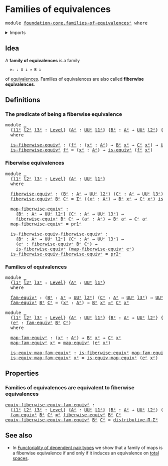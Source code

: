 # Families of equivalences

<pre class="Agda"><a id="37" class="Keyword">module</a> <a id="44" href="foundation-core.families-of-equivalences%25E1%25B5%2589.html" class="Module">foundation-core.families-of-equivalencesᵉ</a> <a id="86" class="Keyword">where</a>
</pre>
<details><summary>Imports</summary>

<pre class="Agda"><a id="142" class="Keyword">open</a> <a id="147" class="Keyword">import</a> <a id="154" href="foundation.dependent-pair-types%25E1%25B5%2589.html" class="Module">foundation.dependent-pair-typesᵉ</a>
<a id="187" class="Keyword">open</a> <a id="192" class="Keyword">import</a> <a id="199" href="foundation.universe-levels%25E1%25B5%2589.html" class="Module">foundation.universe-levelsᵉ</a>

<a id="228" class="Keyword">open</a> <a id="233" class="Keyword">import</a> <a id="240" href="foundation-core.equivalences%25E1%25B5%2589.html" class="Module">foundation-core.equivalencesᵉ</a>
<a id="270" class="Keyword">open</a> <a id="275" class="Keyword">import</a> <a id="282" href="foundation-core.type-theoretic-principle-of-choice%25E1%25B5%2589.html" class="Module">foundation-core.type-theoretic-principle-of-choiceᵉ</a>
</pre>
</details>

## Idea

A **family of equivalences** is a family

```text
  eᵢ : A i ≃ B i
```

of [equivalences](foundation-core.equivalences.md). Families of equivalences are
also called **fiberwise equivalences**.

## Definitions

### The predicate of being a fiberwise equivalence

<pre class="Agda"><a id="630" class="Keyword">module</a> <a id="637" href="foundation-core.families-of-equivalences%25E1%25B5%2589.html#637" class="Module">_</a>
  <a id="641" class="Symbol">{</a><a id="642" href="foundation-core.families-of-equivalences%25E1%25B5%2589.html#642" class="Bound">l1ᵉ</a> <a id="646" href="foundation-core.families-of-equivalences%25E1%25B5%2589.html#646" class="Bound">l2ᵉ</a> <a id="650" href="foundation-core.families-of-equivalences%25E1%25B5%2589.html#650" class="Bound">l3ᵉ</a> <a id="654" class="Symbol">:</a> <a id="656" href="Agda.Primitive.html#742" class="Postulate">Level</a><a id="661" class="Symbol">}</a> <a id="663" class="Symbol">{</a><a id="664" href="foundation-core.families-of-equivalences%25E1%25B5%2589.html#664" class="Bound">Aᵉ</a> <a id="667" class="Symbol">:</a> <a id="669" href="Agda.Primitive.html#429" class="Primitive">UUᵉ</a> <a id="673" href="foundation-core.families-of-equivalences%25E1%25B5%2589.html#642" class="Bound">l1ᵉ</a><a id="676" class="Symbol">}</a> <a id="678" class="Symbol">{</a><a id="679" href="foundation-core.families-of-equivalences%25E1%25B5%2589.html#679" class="Bound">Bᵉ</a> <a id="682" class="Symbol">:</a> <a id="684" href="foundation-core.families-of-equivalences%25E1%25B5%2589.html#664" class="Bound">Aᵉ</a> <a id="687" class="Symbol">→</a> <a id="689" href="Agda.Primitive.html#429" class="Primitive">UUᵉ</a> <a id="693" href="foundation-core.families-of-equivalences%25E1%25B5%2589.html#646" class="Bound">l2ᵉ</a><a id="696" class="Symbol">}</a> <a id="698" class="Symbol">{</a><a id="699" href="foundation-core.families-of-equivalences%25E1%25B5%2589.html#699" class="Bound">Cᵉ</a> <a id="702" class="Symbol">:</a> <a id="704" href="foundation-core.families-of-equivalences%25E1%25B5%2589.html#664" class="Bound">Aᵉ</a> <a id="707" class="Symbol">→</a> <a id="709" href="Agda.Primitive.html#429" class="Primitive">UUᵉ</a> <a id="713" href="foundation-core.families-of-equivalences%25E1%25B5%2589.html#650" class="Bound">l3ᵉ</a><a id="716" class="Symbol">}</a>
  <a id="720" class="Keyword">where</a>

  <a id="729" href="foundation-core.families-of-equivalences%25E1%25B5%2589.html#729" class="Function">is-fiberwise-equivᵉ</a> <a id="749" class="Symbol">:</a> <a id="751" class="Symbol">(</a><a id="752" href="foundation-core.families-of-equivalences%25E1%25B5%2589.html#752" class="Bound">fᵉ</a> <a id="755" class="Symbol">:</a> <a id="757" class="Symbol">(</a><a id="758" href="foundation-core.families-of-equivalences%25E1%25B5%2589.html#758" class="Bound">xᵉ</a> <a id="761" class="Symbol">:</a> <a id="763" href="foundation-core.families-of-equivalences%25E1%25B5%2589.html#664" class="Bound">Aᵉ</a><a id="765" class="Symbol">)</a> <a id="767" class="Symbol">→</a> <a id="769" href="foundation-core.families-of-equivalences%25E1%25B5%2589.html#679" class="Bound">Bᵉ</a> <a id="772" href="foundation-core.families-of-equivalences%25E1%25B5%2589.html#758" class="Bound">xᵉ</a> <a id="775" class="Symbol">→</a> <a id="777" href="foundation-core.families-of-equivalences%25E1%25B5%2589.html#699" class="Bound">Cᵉ</a> <a id="780" href="foundation-core.families-of-equivalences%25E1%25B5%2589.html#758" class="Bound">xᵉ</a><a id="782" class="Symbol">)</a> <a id="784" class="Symbol">→</a> <a id="786" href="Agda.Primitive.html#429" class="Primitive">UUᵉ</a> <a id="790" class="Symbol">(</a><a id="791" href="foundation-core.families-of-equivalences%25E1%25B5%2589.html#642" class="Bound">l1ᵉ</a> <a id="795" href="Agda.Primitive.html#961" class="Primitive Operator">⊔</a> <a id="797" href="foundation-core.families-of-equivalences%25E1%25B5%2589.html#646" class="Bound">l2ᵉ</a> <a id="801" href="Agda.Primitive.html#961" class="Primitive Operator">⊔</a> <a id="803" href="foundation-core.families-of-equivalences%25E1%25B5%2589.html#650" class="Bound">l3ᵉ</a><a id="806" class="Symbol">)</a>
  <a id="810" href="foundation-core.families-of-equivalences%25E1%25B5%2589.html#729" class="Function">is-fiberwise-equivᵉ</a> <a id="830" href="foundation-core.families-of-equivalences%25E1%25B5%2589.html#830" class="Bound">fᵉ</a> <a id="833" class="Symbol">=</a> <a id="835" class="Symbol">(</a><a id="836" href="foundation-core.families-of-equivalences%25E1%25B5%2589.html#836" class="Bound">xᵉ</a> <a id="839" class="Symbol">:</a> <a id="841" href="foundation-core.families-of-equivalences%25E1%25B5%2589.html#664" class="Bound">Aᵉ</a><a id="843" class="Symbol">)</a> <a id="845" class="Symbol">→</a> <a id="847" href="foundation-core.equivalences%25E1%25B5%2589.html#1553" class="Function">is-equivᵉ</a> <a id="857" class="Symbol">(</a><a id="858" href="foundation-core.families-of-equivalences%25E1%25B5%2589.html#830" class="Bound">fᵉ</a> <a id="861" href="foundation-core.families-of-equivalences%25E1%25B5%2589.html#836" class="Bound">xᵉ</a><a id="863" class="Symbol">)</a>
</pre>
### Fiberwise equivalences

<pre class="Agda"><a id="906" class="Keyword">module</a> <a id="913" href="foundation-core.families-of-equivalences%25E1%25B5%2589.html#913" class="Module">_</a>
  <a id="917" class="Symbol">{</a><a id="918" href="foundation-core.families-of-equivalences%25E1%25B5%2589.html#918" class="Bound">l1ᵉ</a> <a id="922" href="foundation-core.families-of-equivalences%25E1%25B5%2589.html#922" class="Bound">l2ᵉ</a> <a id="926" href="foundation-core.families-of-equivalences%25E1%25B5%2589.html#926" class="Bound">l3ᵉ</a> <a id="930" class="Symbol">:</a> <a id="932" href="Agda.Primitive.html#742" class="Postulate">Level</a><a id="937" class="Symbol">}</a> <a id="939" class="Symbol">{</a><a id="940" href="foundation-core.families-of-equivalences%25E1%25B5%2589.html#940" class="Bound">Aᵉ</a> <a id="943" class="Symbol">:</a> <a id="945" href="Agda.Primitive.html#429" class="Primitive">UUᵉ</a> <a id="949" href="foundation-core.families-of-equivalences%25E1%25B5%2589.html#918" class="Bound">l1ᵉ</a><a id="952" class="Symbol">}</a>
  <a id="956" class="Keyword">where</a>

  <a id="965" href="foundation-core.families-of-equivalences%25E1%25B5%2589.html#965" class="Function">fiberwise-equivᵉ</a> <a id="982" class="Symbol">:</a> <a id="984" class="Symbol">(</a><a id="985" href="foundation-core.families-of-equivalences%25E1%25B5%2589.html#985" class="Bound">Bᵉ</a> <a id="988" class="Symbol">:</a> <a id="990" href="foundation-core.families-of-equivalences%25E1%25B5%2589.html#940" class="Bound">Aᵉ</a> <a id="993" class="Symbol">→</a> <a id="995" href="Agda.Primitive.html#429" class="Primitive">UUᵉ</a> <a id="999" href="foundation-core.families-of-equivalences%25E1%25B5%2589.html#922" class="Bound">l2ᵉ</a><a id="1002" class="Symbol">)</a> <a id="1004" class="Symbol">(</a><a id="1005" href="foundation-core.families-of-equivalences%25E1%25B5%2589.html#1005" class="Bound">Cᵉ</a> <a id="1008" class="Symbol">:</a> <a id="1010" href="foundation-core.families-of-equivalences%25E1%25B5%2589.html#940" class="Bound">Aᵉ</a> <a id="1013" class="Symbol">→</a> <a id="1015" href="Agda.Primitive.html#429" class="Primitive">UUᵉ</a> <a id="1019" href="foundation-core.families-of-equivalences%25E1%25B5%2589.html#926" class="Bound">l3ᵉ</a><a id="1022" class="Symbol">)</a> <a id="1024" class="Symbol">→</a> <a id="1026" href="Agda.Primitive.html#429" class="Primitive">UUᵉ</a> <a id="1030" class="Symbol">(</a><a id="1031" href="foundation-core.families-of-equivalences%25E1%25B5%2589.html#918" class="Bound">l1ᵉ</a> <a id="1035" href="Agda.Primitive.html#961" class="Primitive Operator">⊔</a> <a id="1037" href="foundation-core.families-of-equivalences%25E1%25B5%2589.html#922" class="Bound">l2ᵉ</a> <a id="1041" href="Agda.Primitive.html#961" class="Primitive Operator">⊔</a> <a id="1043" href="foundation-core.families-of-equivalences%25E1%25B5%2589.html#926" class="Bound">l3ᵉ</a><a id="1046" class="Symbol">)</a>
  <a id="1050" href="foundation-core.families-of-equivalences%25E1%25B5%2589.html#965" class="Function">fiberwise-equivᵉ</a> <a id="1067" href="foundation-core.families-of-equivalences%25E1%25B5%2589.html#1067" class="Bound">Bᵉ</a> <a id="1070" href="foundation-core.families-of-equivalences%25E1%25B5%2589.html#1070" class="Bound">Cᵉ</a> <a id="1073" class="Symbol">=</a> <a id="1075" href="foundation.dependent-pair-types%25E1%25B5%2589.html#585" class="Record">Σᵉ</a> <a id="1078" class="Symbol">((</a><a id="1080" href="foundation-core.families-of-equivalences%25E1%25B5%2589.html#1080" class="Bound">xᵉ</a> <a id="1083" class="Symbol">:</a> <a id="1085" href="foundation-core.families-of-equivalences%25E1%25B5%2589.html#940" class="Bound">Aᵉ</a><a id="1087" class="Symbol">)</a> <a id="1089" class="Symbol">→</a> <a id="1091" href="foundation-core.families-of-equivalences%25E1%25B5%2589.html#1067" class="Bound">Bᵉ</a> <a id="1094" href="foundation-core.families-of-equivalences%25E1%25B5%2589.html#1080" class="Bound">xᵉ</a> <a id="1097" class="Symbol">→</a> <a id="1099" href="foundation-core.families-of-equivalences%25E1%25B5%2589.html#1070" class="Bound">Cᵉ</a> <a id="1102" href="foundation-core.families-of-equivalences%25E1%25B5%2589.html#1080" class="Bound">xᵉ</a><a id="1104" class="Symbol">)</a> <a id="1106" href="foundation-core.families-of-equivalences%25E1%25B5%2589.html#729" class="Function">is-fiberwise-equivᵉ</a>

  <a id="1129" href="foundation-core.families-of-equivalences%25E1%25B5%2589.html#1129" class="Function">map-fiberwise-equivᵉ</a> <a id="1150" class="Symbol">:</a>
    <a id="1156" class="Symbol">{</a><a id="1157" href="foundation-core.families-of-equivalences%25E1%25B5%2589.html#1157" class="Bound">Bᵉ</a> <a id="1160" class="Symbol">:</a> <a id="1162" href="foundation-core.families-of-equivalences%25E1%25B5%2589.html#940" class="Bound">Aᵉ</a> <a id="1165" class="Symbol">→</a> <a id="1167" href="Agda.Primitive.html#429" class="Primitive">UUᵉ</a> <a id="1171" href="foundation-core.families-of-equivalences%25E1%25B5%2589.html#922" class="Bound">l2ᵉ</a><a id="1174" class="Symbol">}</a> <a id="1176" class="Symbol">{</a><a id="1177" href="foundation-core.families-of-equivalences%25E1%25B5%2589.html#1177" class="Bound">Cᵉ</a> <a id="1180" class="Symbol">:</a> <a id="1182" href="foundation-core.families-of-equivalences%25E1%25B5%2589.html#940" class="Bound">Aᵉ</a> <a id="1185" class="Symbol">→</a> <a id="1187" href="Agda.Primitive.html#429" class="Primitive">UUᵉ</a> <a id="1191" href="foundation-core.families-of-equivalences%25E1%25B5%2589.html#926" class="Bound">l3ᵉ</a><a id="1194" class="Symbol">}</a> <a id="1196" class="Symbol">→</a>
    <a id="1202" href="foundation-core.families-of-equivalences%25E1%25B5%2589.html#965" class="Function">fiberwise-equivᵉ</a> <a id="1219" href="foundation-core.families-of-equivalences%25E1%25B5%2589.html#1157" class="Bound">Bᵉ</a> <a id="1222" href="foundation-core.families-of-equivalences%25E1%25B5%2589.html#1177" class="Bound">Cᵉ</a> <a id="1225" class="Symbol">→</a> <a id="1227" class="Symbol">(</a><a id="1228" href="foundation-core.families-of-equivalences%25E1%25B5%2589.html#1228" class="Bound">aᵉ</a> <a id="1231" class="Symbol">:</a> <a id="1233" href="foundation-core.families-of-equivalences%25E1%25B5%2589.html#940" class="Bound">Aᵉ</a><a id="1235" class="Symbol">)</a> <a id="1237" class="Symbol">→</a> <a id="1239" href="foundation-core.families-of-equivalences%25E1%25B5%2589.html#1157" class="Bound">Bᵉ</a> <a id="1242" href="foundation-core.families-of-equivalences%25E1%25B5%2589.html#1228" class="Bound">aᵉ</a> <a id="1245" class="Symbol">→</a> <a id="1247" href="foundation-core.families-of-equivalences%25E1%25B5%2589.html#1177" class="Bound">Cᵉ</a> <a id="1250" href="foundation-core.families-of-equivalences%25E1%25B5%2589.html#1228" class="Bound">aᵉ</a>
  <a id="1255" href="foundation-core.families-of-equivalences%25E1%25B5%2589.html#1129" class="Function">map-fiberwise-equivᵉ</a> <a id="1276" class="Symbol">=</a> <a id="1278" href="foundation.dependent-pair-types%25E1%25B5%2589.html#697" class="Field">pr1ᵉ</a>

  <a id="1286" href="foundation-core.families-of-equivalences%25E1%25B5%2589.html#1286" class="Function">is-fiberwise-equiv-fiberwise-equivᵉ</a> <a id="1322" class="Symbol">:</a>
    <a id="1328" class="Symbol">{</a><a id="1329" href="foundation-core.families-of-equivalences%25E1%25B5%2589.html#1329" class="Bound">Bᵉ</a> <a id="1332" class="Symbol">:</a> <a id="1334" href="foundation-core.families-of-equivalences%25E1%25B5%2589.html#940" class="Bound">Aᵉ</a> <a id="1337" class="Symbol">→</a> <a id="1339" href="Agda.Primitive.html#429" class="Primitive">UUᵉ</a> <a id="1343" href="foundation-core.families-of-equivalences%25E1%25B5%2589.html#922" class="Bound">l2ᵉ</a><a id="1346" class="Symbol">}</a> <a id="1348" class="Symbol">{</a><a id="1349" href="foundation-core.families-of-equivalences%25E1%25B5%2589.html#1349" class="Bound">Cᵉ</a> <a id="1352" class="Symbol">:</a> <a id="1354" href="foundation-core.families-of-equivalences%25E1%25B5%2589.html#940" class="Bound">Aᵉ</a> <a id="1357" class="Symbol">→</a> <a id="1359" href="Agda.Primitive.html#429" class="Primitive">UUᵉ</a> <a id="1363" href="foundation-core.families-of-equivalences%25E1%25B5%2589.html#926" class="Bound">l3ᵉ</a><a id="1366" class="Symbol">}</a> <a id="1368" class="Symbol">→</a>
    <a id="1374" class="Symbol">(</a><a id="1375" href="foundation-core.families-of-equivalences%25E1%25B5%2589.html#1375" class="Bound">eᵉ</a> <a id="1378" class="Symbol">:</a> <a id="1380" href="foundation-core.families-of-equivalences%25E1%25B5%2589.html#965" class="Function">fiberwise-equivᵉ</a> <a id="1397" href="foundation-core.families-of-equivalences%25E1%25B5%2589.html#1329" class="Bound">Bᵉ</a> <a id="1400" href="foundation-core.families-of-equivalences%25E1%25B5%2589.html#1349" class="Bound">Cᵉ</a><a id="1402" class="Symbol">)</a> <a id="1404" class="Symbol">→</a>
    <a id="1410" href="foundation-core.families-of-equivalences%25E1%25B5%2589.html#729" class="Function">is-fiberwise-equivᵉ</a> <a id="1430" class="Symbol">(</a><a id="1431" href="foundation-core.families-of-equivalences%25E1%25B5%2589.html#1129" class="Function">map-fiberwise-equivᵉ</a> <a id="1452" href="foundation-core.families-of-equivalences%25E1%25B5%2589.html#1375" class="Bound">eᵉ</a><a id="1454" class="Symbol">)</a>
  <a id="1458" href="foundation-core.families-of-equivalences%25E1%25B5%2589.html#1286" class="Function">is-fiberwise-equiv-fiberwise-equivᵉ</a> <a id="1494" class="Symbol">=</a> <a id="1496" href="foundation.dependent-pair-types%25E1%25B5%2589.html#711" class="Field">pr2ᵉ</a>
</pre>
### Families of equivalences

<pre class="Agda"><a id="1544" class="Keyword">module</a> <a id="1551" href="foundation-core.families-of-equivalences%25E1%25B5%2589.html#1551" class="Module">_</a>
  <a id="1555" class="Symbol">{</a><a id="1556" href="foundation-core.families-of-equivalences%25E1%25B5%2589.html#1556" class="Bound">l1ᵉ</a> <a id="1560" href="foundation-core.families-of-equivalences%25E1%25B5%2589.html#1560" class="Bound">l2ᵉ</a> <a id="1564" href="foundation-core.families-of-equivalences%25E1%25B5%2589.html#1564" class="Bound">l3ᵉ</a> <a id="1568" class="Symbol">:</a> <a id="1570" href="Agda.Primitive.html#742" class="Postulate">Level</a><a id="1575" class="Symbol">}</a> <a id="1577" class="Symbol">{</a><a id="1578" href="foundation-core.families-of-equivalences%25E1%25B5%2589.html#1578" class="Bound">Aᵉ</a> <a id="1581" class="Symbol">:</a> <a id="1583" href="Agda.Primitive.html#429" class="Primitive">UUᵉ</a> <a id="1587" href="foundation-core.families-of-equivalences%25E1%25B5%2589.html#1556" class="Bound">l1ᵉ</a><a id="1590" class="Symbol">}</a>
  <a id="1594" class="Keyword">where</a>

  <a id="1603" href="foundation-core.families-of-equivalences%25E1%25B5%2589.html#1603" class="Function">fam-equivᵉ</a> <a id="1614" class="Symbol">:</a> <a id="1616" class="Symbol">(</a><a id="1617" href="foundation-core.families-of-equivalences%25E1%25B5%2589.html#1617" class="Bound">Bᵉ</a> <a id="1620" class="Symbol">:</a> <a id="1622" href="foundation-core.families-of-equivalences%25E1%25B5%2589.html#1578" class="Bound">Aᵉ</a> <a id="1625" class="Symbol">→</a> <a id="1627" href="Agda.Primitive.html#429" class="Primitive">UUᵉ</a> <a id="1631" href="foundation-core.families-of-equivalences%25E1%25B5%2589.html#1560" class="Bound">l2ᵉ</a><a id="1634" class="Symbol">)</a> <a id="1636" class="Symbol">(</a><a id="1637" href="foundation-core.families-of-equivalences%25E1%25B5%2589.html#1637" class="Bound">Cᵉ</a> <a id="1640" class="Symbol">:</a> <a id="1642" href="foundation-core.families-of-equivalences%25E1%25B5%2589.html#1578" class="Bound">Aᵉ</a> <a id="1645" class="Symbol">→</a> <a id="1647" href="Agda.Primitive.html#429" class="Primitive">UUᵉ</a> <a id="1651" href="foundation-core.families-of-equivalences%25E1%25B5%2589.html#1564" class="Bound">l3ᵉ</a><a id="1654" class="Symbol">)</a> <a id="1656" class="Symbol">→</a> <a id="1658" href="Agda.Primitive.html#429" class="Primitive">UUᵉ</a> <a id="1662" class="Symbol">(</a><a id="1663" href="foundation-core.families-of-equivalences%25E1%25B5%2589.html#1556" class="Bound">l1ᵉ</a> <a id="1667" href="Agda.Primitive.html#961" class="Primitive Operator">⊔</a> <a id="1669" href="foundation-core.families-of-equivalences%25E1%25B5%2589.html#1560" class="Bound">l2ᵉ</a> <a id="1673" href="Agda.Primitive.html#961" class="Primitive Operator">⊔</a> <a id="1675" href="foundation-core.families-of-equivalences%25E1%25B5%2589.html#1564" class="Bound">l3ᵉ</a><a id="1678" class="Symbol">)</a>
  <a id="1682" href="foundation-core.families-of-equivalences%25E1%25B5%2589.html#1603" class="Function">fam-equivᵉ</a> <a id="1693" href="foundation-core.families-of-equivalences%25E1%25B5%2589.html#1693" class="Bound">Bᵉ</a> <a id="1696" href="foundation-core.families-of-equivalences%25E1%25B5%2589.html#1696" class="Bound">Cᵉ</a> <a id="1699" class="Symbol">=</a> <a id="1701" class="Symbol">(</a><a id="1702" href="foundation-core.families-of-equivalences%25E1%25B5%2589.html#1702" class="Bound">xᵉ</a> <a id="1705" class="Symbol">:</a> <a id="1707" href="foundation-core.families-of-equivalences%25E1%25B5%2589.html#1578" class="Bound">Aᵉ</a><a id="1709" class="Symbol">)</a> <a id="1711" class="Symbol">→</a> <a id="1713" href="foundation-core.families-of-equivalences%25E1%25B5%2589.html#1693" class="Bound">Bᵉ</a> <a id="1716" href="foundation-core.families-of-equivalences%25E1%25B5%2589.html#1702" class="Bound">xᵉ</a> <a id="1719" href="foundation-core.equivalences%25E1%25B5%2589.html#2662" class="Function Operator">≃ᵉ</a> <a id="1722" href="foundation-core.families-of-equivalences%25E1%25B5%2589.html#1696" class="Bound">Cᵉ</a> <a id="1725" href="foundation-core.families-of-equivalences%25E1%25B5%2589.html#1702" class="Bound">xᵉ</a>

<a id="1729" class="Keyword">module</a> <a id="1736" href="foundation-core.families-of-equivalences%25E1%25B5%2589.html#1736" class="Module">_</a>
  <a id="1740" class="Symbol">{</a><a id="1741" href="foundation-core.families-of-equivalences%25E1%25B5%2589.html#1741" class="Bound">l1ᵉ</a> <a id="1745" href="foundation-core.families-of-equivalences%25E1%25B5%2589.html#1745" class="Bound">l2ᵉ</a> <a id="1749" href="foundation-core.families-of-equivalences%25E1%25B5%2589.html#1749" class="Bound">l3ᵉ</a> <a id="1753" class="Symbol">:</a> <a id="1755" href="Agda.Primitive.html#742" class="Postulate">Level</a><a id="1760" class="Symbol">}</a> <a id="1762" class="Symbol">{</a><a id="1763" href="foundation-core.families-of-equivalences%25E1%25B5%2589.html#1763" class="Bound">Aᵉ</a> <a id="1766" class="Symbol">:</a> <a id="1768" href="Agda.Primitive.html#429" class="Primitive">UUᵉ</a> <a id="1772" href="foundation-core.families-of-equivalences%25E1%25B5%2589.html#1741" class="Bound">l1ᵉ</a><a id="1775" class="Symbol">}</a> <a id="1777" class="Symbol">{</a><a id="1778" href="foundation-core.families-of-equivalences%25E1%25B5%2589.html#1778" class="Bound">Bᵉ</a> <a id="1781" class="Symbol">:</a> <a id="1783" href="foundation-core.families-of-equivalences%25E1%25B5%2589.html#1763" class="Bound">Aᵉ</a> <a id="1786" class="Symbol">→</a> <a id="1788" href="Agda.Primitive.html#429" class="Primitive">UUᵉ</a> <a id="1792" href="foundation-core.families-of-equivalences%25E1%25B5%2589.html#1745" class="Bound">l2ᵉ</a><a id="1795" class="Symbol">}</a> <a id="1797" class="Symbol">{</a><a id="1798" href="foundation-core.families-of-equivalences%25E1%25B5%2589.html#1798" class="Bound">Cᵉ</a> <a id="1801" class="Symbol">:</a> <a id="1803" href="foundation-core.families-of-equivalences%25E1%25B5%2589.html#1763" class="Bound">Aᵉ</a> <a id="1806" class="Symbol">→</a> <a id="1808" href="Agda.Primitive.html#429" class="Primitive">UUᵉ</a> <a id="1812" href="foundation-core.families-of-equivalences%25E1%25B5%2589.html#1749" class="Bound">l3ᵉ</a><a id="1815" class="Symbol">}</a>
  <a id="1819" class="Symbol">(</a><a id="1820" href="foundation-core.families-of-equivalences%25E1%25B5%2589.html#1820" class="Bound">eᵉ</a> <a id="1823" class="Symbol">:</a> <a id="1825" href="foundation-core.families-of-equivalences%25E1%25B5%2589.html#1603" class="Function">fam-equivᵉ</a> <a id="1836" href="foundation-core.families-of-equivalences%25E1%25B5%2589.html#1778" class="Bound">Bᵉ</a> <a id="1839" href="foundation-core.families-of-equivalences%25E1%25B5%2589.html#1798" class="Bound">Cᵉ</a><a id="1841" class="Symbol">)</a>
  <a id="1845" class="Keyword">where</a>

  <a id="1854" href="foundation-core.families-of-equivalences%25E1%25B5%2589.html#1854" class="Function">map-fam-equivᵉ</a> <a id="1869" class="Symbol">:</a> <a id="1871" class="Symbol">(</a><a id="1872" href="foundation-core.families-of-equivalences%25E1%25B5%2589.html#1872" class="Bound">xᵉ</a> <a id="1875" class="Symbol">:</a> <a id="1877" href="foundation-core.families-of-equivalences%25E1%25B5%2589.html#1763" class="Bound">Aᵉ</a><a id="1879" class="Symbol">)</a> <a id="1881" class="Symbol">→</a> <a id="1883" href="foundation-core.families-of-equivalences%25E1%25B5%2589.html#1778" class="Bound">Bᵉ</a> <a id="1886" href="foundation-core.families-of-equivalences%25E1%25B5%2589.html#1872" class="Bound">xᵉ</a> <a id="1889" class="Symbol">→</a> <a id="1891" href="foundation-core.families-of-equivalences%25E1%25B5%2589.html#1798" class="Bound">Cᵉ</a> <a id="1894" href="foundation-core.families-of-equivalences%25E1%25B5%2589.html#1872" class="Bound">xᵉ</a>
  <a id="1899" href="foundation-core.families-of-equivalences%25E1%25B5%2589.html#1854" class="Function">map-fam-equivᵉ</a> <a id="1914" href="foundation-core.families-of-equivalences%25E1%25B5%2589.html#1914" class="Bound">xᵉ</a> <a id="1917" class="Symbol">=</a> <a id="1919" href="foundation-core.equivalences%25E1%25B5%2589.html#2892" class="Function">map-equivᵉ</a> <a id="1930" class="Symbol">(</a><a id="1931" href="foundation-core.families-of-equivalences%25E1%25B5%2589.html#1820" class="Bound">eᵉ</a> <a id="1934" href="foundation-core.families-of-equivalences%25E1%25B5%2589.html#1914" class="Bound">xᵉ</a><a id="1936" class="Symbol">)</a>

  <a id="1941" href="foundation-core.families-of-equivalences%25E1%25B5%2589.html#1941" class="Function">is-equiv-map-fam-equivᵉ</a> <a id="1965" class="Symbol">:</a> <a id="1967" href="foundation-core.families-of-equivalences%25E1%25B5%2589.html#729" class="Function">is-fiberwise-equivᵉ</a> <a id="1987" href="foundation-core.families-of-equivalences%25E1%25B5%2589.html#1854" class="Function">map-fam-equivᵉ</a>
  <a id="2004" href="foundation-core.families-of-equivalences%25E1%25B5%2589.html#1941" class="Function">is-equiv-map-fam-equivᵉ</a> <a id="2028" href="foundation-core.families-of-equivalences%25E1%25B5%2589.html#2028" class="Bound">xᵉ</a> <a id="2031" class="Symbol">=</a> <a id="2033" href="foundation-core.equivalences%25E1%25B5%2589.html#2939" class="Function">is-equiv-map-equivᵉ</a> <a id="2053" class="Symbol">(</a><a id="2054" href="foundation-core.families-of-equivalences%25E1%25B5%2589.html#1820" class="Bound">eᵉ</a> <a id="2057" href="foundation-core.families-of-equivalences%25E1%25B5%2589.html#2028" class="Bound">xᵉ</a><a id="2059" class="Symbol">)</a>
</pre>
## Properties

### Families of equivalences are equivalent to fiberwise equivalences

<pre class="Agda"><a id="equiv-fiberwise-equiv-fam-equivᵉ"></a><a id="2160" href="foundation-core.families-of-equivalences%25E1%25B5%2589.html#2160" class="Function">equiv-fiberwise-equiv-fam-equivᵉ</a> <a id="2193" class="Symbol">:</a>
  <a id="2197" class="Symbol">{</a><a id="2198" href="foundation-core.families-of-equivalences%25E1%25B5%2589.html#2198" class="Bound">l1ᵉ</a> <a id="2202" href="foundation-core.families-of-equivalences%25E1%25B5%2589.html#2202" class="Bound">l2ᵉ</a> <a id="2206" href="foundation-core.families-of-equivalences%25E1%25B5%2589.html#2206" class="Bound">l3ᵉ</a> <a id="2210" class="Symbol">:</a> <a id="2212" href="Agda.Primitive.html#742" class="Postulate">Level</a><a id="2217" class="Symbol">}</a> <a id="2219" class="Symbol">{</a><a id="2220" href="foundation-core.families-of-equivalences%25E1%25B5%2589.html#2220" class="Bound">Aᵉ</a> <a id="2223" class="Symbol">:</a> <a id="2225" href="Agda.Primitive.html#429" class="Primitive">UUᵉ</a> <a id="2229" href="foundation-core.families-of-equivalences%25E1%25B5%2589.html#2198" class="Bound">l1ᵉ</a><a id="2232" class="Symbol">}</a> <a id="2234" class="Symbol">(</a><a id="2235" href="foundation-core.families-of-equivalences%25E1%25B5%2589.html#2235" class="Bound">Bᵉ</a> <a id="2238" class="Symbol">:</a> <a id="2240" href="foundation-core.families-of-equivalences%25E1%25B5%2589.html#2220" class="Bound">Aᵉ</a> <a id="2243" class="Symbol">→</a> <a id="2245" href="Agda.Primitive.html#429" class="Primitive">UUᵉ</a> <a id="2249" href="foundation-core.families-of-equivalences%25E1%25B5%2589.html#2202" class="Bound">l2ᵉ</a><a id="2252" class="Symbol">)</a> <a id="2254" class="Symbol">(</a><a id="2255" href="foundation-core.families-of-equivalences%25E1%25B5%2589.html#2255" class="Bound">Cᵉ</a> <a id="2258" class="Symbol">:</a> <a id="2260" href="foundation-core.families-of-equivalences%25E1%25B5%2589.html#2220" class="Bound">Aᵉ</a> <a id="2263" class="Symbol">→</a> <a id="2265" href="Agda.Primitive.html#429" class="Primitive">UUᵉ</a> <a id="2269" href="foundation-core.families-of-equivalences%25E1%25B5%2589.html#2206" class="Bound">l3ᵉ</a><a id="2272" class="Symbol">)</a> <a id="2274" class="Symbol">→</a>
  <a id="2278" href="foundation-core.families-of-equivalences%25E1%25B5%2589.html#1603" class="Function">fam-equivᵉ</a> <a id="2289" href="foundation-core.families-of-equivalences%25E1%25B5%2589.html#2235" class="Bound">Bᵉ</a> <a id="2292" href="foundation-core.families-of-equivalences%25E1%25B5%2589.html#2255" class="Bound">Cᵉ</a> <a id="2295" href="foundation-core.equivalences%25E1%25B5%2589.html#2662" class="Function Operator">≃ᵉ</a> <a id="2298" href="foundation-core.families-of-equivalences%25E1%25B5%2589.html#965" class="Function">fiberwise-equivᵉ</a> <a id="2315" href="foundation-core.families-of-equivalences%25E1%25B5%2589.html#2235" class="Bound">Bᵉ</a> <a id="2318" href="foundation-core.families-of-equivalences%25E1%25B5%2589.html#2255" class="Bound">Cᵉ</a>
<a id="2321" href="foundation-core.families-of-equivalences%25E1%25B5%2589.html#2160" class="Function">equiv-fiberwise-equiv-fam-equivᵉ</a> <a id="2354" href="foundation-core.families-of-equivalences%25E1%25B5%2589.html#2354" class="Bound">Bᵉ</a> <a id="2357" href="foundation-core.families-of-equivalences%25E1%25B5%2589.html#2357" class="Bound">Cᵉ</a> <a id="2360" class="Symbol">=</a> <a id="2362" href="foundation-core.type-theoretic-principle-of-choice%25E1%25B5%2589.html#3081" class="Function">distributive-Π-Σᵉ</a>
</pre>
## See also

- In
  [Functoriality of dependent pair types](foundation-core.functoriality-dependent-pair-types.md)
  we show that a family of maps is a fiberwise equivalence if and only if it
  induces an equivalence on [total spaces](foundation.dependent-pair-types.md).